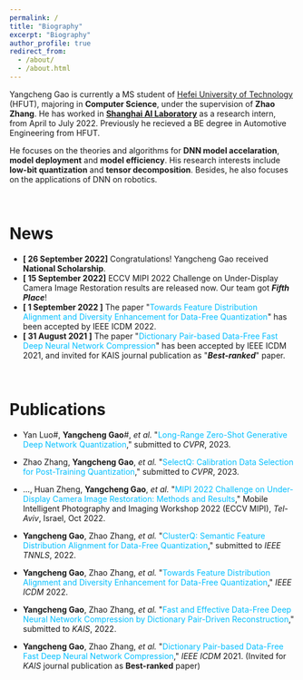 ```yaml
---
permalink: /
title: "Biography"
excerpt: "Biography"
author_profile: true
redirect_from: 
  - /about/
  - /about.html
---
```


Yangcheng Gao is currently a MS student of [Hefei University of Technology](https://en.hfut.edu.cn/) (HFUT), majoring in **Computer Science**, under the supervision of **Zhao Zhang**. He has worked in [**Shanghai AI Laboratory**](https://www.shlab.org.cn/) as a research intern, from April to July 2022. Previously he recieved a BE degree in Automotive Engineering from HFUT. 

He focuses on the theories and algorithms for **DNN model accelaration**, **model deployment** and **model efficiency**. His research interests include **low-bit quantization** and **tensor decomposition**. Besides, he also focuses on the applications of DNN on robotics.

<br/>

News
======

- **[ 26 September 2022]** Congratulations! Yangcheng Gao received **National Scholarship**.
- **[ 15 September 2022]** ECCV MIPI 2022 Challenge on Under-Display Camera Image Restoration results are released now. Our team got ***Fifth Place***!
- **[ 1 September 2022 ]** The paper "<font color=DeepSkyBlue>Towards Feature Distribution Alignment and Diversity Enhancement for Data-Free Quantization</font>" has been accepted by IEEE ICDM 2022.
- **[ 31 August 2021 ]** The paper "<font color=DeepSkyBlue>Dictionary Pair-based Data-Free Fast Deep Neural Network Compression</font>" has been accepted by IEEE ICDM 2021, and invited for KAIS journal publication as "***Best-ranked***" paper.

<br/>

Publications
======

  * Yan Luo#, **Yangcheng Gao**#, *et al.* "<font color=DeepSkyBlue>Long-Range Zero-Shot Generative Deep Network Quantization</font>," submitted to *CVPR*, 2023.
    
  * Zhao Zhang, **Yangcheng Gao**, *et al.* "<font color=DeepSkyBlue>SelectQ: Calibration Data Selection for Post-Training Quantization</font>," submitted to *CVPR*, 2023.
    
  * …, Huan Zheng, **Yangcheng Gao**, *et al.* "<font color=DeepSkyBlue>MIPI 2022 Challenge on Under-Display Camera Image Restoration: Methods and Results</font>," Mobile Intelligent Photography and Imaging Workshop 2022 (ECCV MIPI), *Tel-Aviv*, Israel, Oct 2022.
    
  * **Yangcheng Gao**, Zhao Zhang, *et al.* "<font color=DeepSkyBlue>ClusterQ: Semantic Feature Distribution Alignment for Data-Free Quantization</font>," submitted to *IEEE TNNLS*, 2022.
    
  * **Yangcheng Gao**, Zhao Zhang, *et al.* "<font color=DeepSkyBlue>Towards Feature Distribution Alignment and Diversity Enhancement for Data-Free Quantization</font>," *IEEE ICDM* 2022.
    
  * **Yangcheng Gao**, Zhao Zhang, *et al.* "<font color=DeepSkyBlue>Fast and Effective Data-Free Deep Neural Network Compression by Dictionary Pair-Driven Reconstruction</font>," submitted to *KAIS*, 2022. 
    
  * **Yangcheng Gao**, Zhao Zhang, *et al.* "<font color=DeepSkyBlue>Dictionary Pair-based Data-Free Fast Deep Neural Network Compression</font>," *IEEE ICDM* 2021. (Invited for *KAIS* journal publication as **Best-ranked** paper)